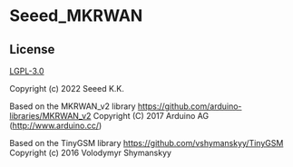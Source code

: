 # Seeed_MKRWAN

## License

[LGPL-3.0](COPYING.LESSER)

Copyright (c) 2022 Seeed K.K.

Based on the MKRWAN_v2 library https://github.com/arduino-libraries/MKRWAN_v2
Copyright (C) 2017  Arduino AG (http://www.arduino.cc/)

Based on the TinyGSM library https://github.com/vshymanskyy/TinyGSM
Copyright (c) 2016 Volodymyr Shymanskyy
